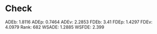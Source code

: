 # Check

ADEb: 1.8116
ADEp: 0.7464
ADEv: 2.2853
FDEb: 3.41
FDEp: 1.4297
FDEv: 4.0979
Rank: 682
WSADE: 1.2885
WSFDE: 2.399